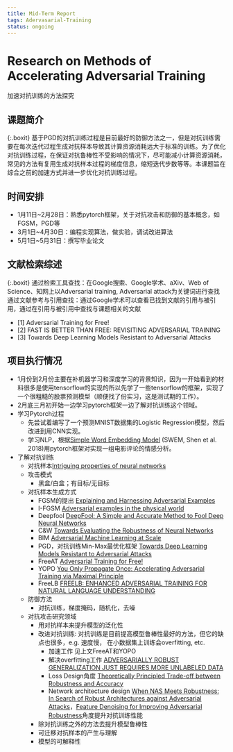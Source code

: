 ```yaml
---
title: Mid-Term Report
tags: Adervasarial-Training
status: ongoing
---
```

# Research on Methods of Accelerating Adversarial Training
 加速对抗训练的方法探究

## 课题简介

{:.boxit}
基于PGD的对抗训练过程是目前最好的防御方法之一，但是对抗训练需要在每次迭代过程生成对抗样本导致其计算资源消耗远大于标准的训练。为了优化对抗训练过程，在保证对抗鲁棒性不受影响的情况下，尽可能减小计算资源消耗，常见的方法有复用生成对抗样本过程的梯度信息，缩短迭代步数等等。本课题旨在综合之前的加速方式并进一步优化对抗训练过程。

## 时间安排

- 1月11日~2月28日：熟悉pytorch框架，关于对抗攻击和防御的基本概念，如FGSM，PGD等
- 3月1日~4月30日：编程实现算法，做实验，调试改进算法
- 5月1日~5月31日：撰写毕业论文

## 文献检索综述

{:.boxit}
通过检索工具查找：在Google搜索、Google学术、aXiv、Web of Science、知网上以Adversarial training, Adversarial attack为关键词进行查找
通过文献参考与引用查找：通过Google学术可以查看已找到文献的引用与被引用，通过在引用与被引用中查找与课题相关的文献

- [1] Adversarial Training for Free! 
- [2] FAST IS BETTER THAN FREE: REVISITING ADVERSARIAL TRAINING
- [3] Towards Deep Learning Models Resistant to Adversarial Attacks

## 项目执行情况
- 1月份到2月份主要在补机器学习和深度学习的背景知识，因为一开始看到的材料很多是使用tensorflow的实现的所以先学了一些tensorflow的框架，实现了一个很粗糙的股票预测模型（顺便找了份实习，这是测试期的工作）。
- 2月底三月初开始一边学习pytorch框架一边了解对抗训练这个领域。
- 学习Pytorch过程
  - 先尝试着编写了一个预测MNIST数据集的Logistic Regression模型，然后改进到用CNN实现。
  - 学习NLP，根据[Simple Word Embedding Model](http://people.ee.duke.edu/~lcarin/acl2018_swem.pdf) (SWEM, Shen et al. 2018)用pytorch框架对实现一组电影评论的情感分析。
- 了解对抗训练
  - 对抗样本[Intriguing properties of neural networks](https://arxiv.org/pdf/1312.6199v4.pdf)
  - 攻击模式
    - 黑盒/白盒；有目标/无目标
  - 对抗样本生成方式
    - FGSM的提出 [Explaining and Harnessing Adversarial Examples](https://arxiv.org/pdf/1412.6572.pdf)
    - I-FGSM [Adversarial examples in the physical world](https://arxiv.org/abs/1607.02533v4)
    - Deepfool [DeepFool: A Simple and Accurate Method to Fool Deep Neural Networks](https://www.cv-foundation.org/openaccess/content_cvpr_2016/html/Moosavi-Dezfooli_DeepFool_A_Simple_CVPR_2016_paper.html)
    - C&W [Towards Evaluating the Robustness of Neural Networks](https://arxiv.org/abs/1608.04644v2)
    - BIM [Adversarial Machine Learning at Scale](https://arxiv.org/abs/1611.01236)
    - PGD，对抗训练Min-Max最优化框架 [Towards Deep Learning Models Resistant to Adversarial Attacks](https://arxiv.org/abs/1706.06083)
    - FreeAT [Adversarial Training for Free!](https://arxiv.org/abs/1904.12843)
    - YOPO [You Only Propagate Once: Accelerating Adversarial Training via Maximal Principle](https://arxiv.org/abs/1905.00877)
    - FreeLB [FREELB: ENHANCED ADVERSARIAL TRAINING FOR NATURAL LANGUAGE UNDERSTANDING](https://iclr.cc/virtual_2020/poster_BygzbyHFvB.html)
  - 防御方法
    - 对抗训练，梯度掩码，随机化，去噪
  - 对抗攻击研究领域
    - 用对抗样本来提升模型的泛化性
    - 改进对抗训练: 对抗训练是目前提高模型鲁棒性最好的方法，但它的缺点也很多，e.g. 速度慢， 在小数据集上训练会overfitting, etc.
      - 加速工作 见上文FreeAT和YOPO
      - 解决overfitting工作 [ADVERSARIALLY ROBUST GENERALIZATION JUST REQUIRES MORE UNLABELED DATA](https://arxiv.org/pdf/1906.00555.pdf)
      - Loss Design角度 [Theoretically Principled Trade-off between Robustness and Accuracy](https://arxiv.org/pdf/1901.08573.pdf)
      - Network architecture design [When NAS Meets Robustness: In Search of Robust Architectures against Adversarial Attacks](https://arxiv.org/pdf/1911.10695.pdf)，[Feature Denoising for Improving Adversarial Robustness](https://arxiv.org/pdf/1812.03411.pdf)角度提升对抗训练性能
    - 除对抗训练之外的方法去提升模型鲁棒性
    - 可迁移对抗样本的产生与理解
    - 模型的可解释性



<!-- 
## 项目存在问题
1. 之前基础打得不是很好，有些过于理论的paper数学部分看起来比较吃力。
2. 拖延症比较严重再加上实习工作和申请材料之类的事情比较占用时间所以对毕设没有很上心，导致项目进度落后了。机器学习这方面背景知识和对抗训练的论文漫无目的的看了一些，比较随意。应该先想清楚具体要选择哪种加速方式进行深入研究，在考虑怎么优化。
3. pytorch虽然研究了一部分，但算法编程这块事实上还没有开始，暂时还在阅读其他人写的开源代码，所以还说不出有什么问题。

## 下一步工作计划
1. 挑重点重读几篇相关论文并研究源码，比如[free_adv_train](https://github.com/ashafahi/free_adv_train). 尝试复现并思考有没有什么地方可以优化的。
2. 编程实现自己的model，调试代码，和现存论文结果进行比较。
3. 差不多有结果后开始撰写毕业论文。 -->